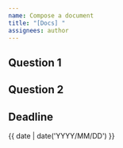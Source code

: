 ```yaml
---
name: Compose a document
title: "[Docs] "
assignees: author
---
```


## Question 1

## Question 2

## Deadline

{{ date | date('YYYY/MM/DD') }}
